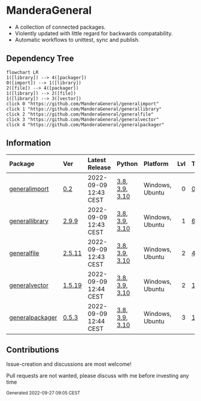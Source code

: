 # ManderaGeneral
 - A collection of connected packages.
 - Violently updated with little regard for backwards compatability.
 - Automatic workflows to unittest, sync and publish.

## Dependency Tree
```mermaid
flowchart LR
1([library]) --> 4([packager])
0([import]) --> 1([library])
2([file]) --> 4([packager])
1([library]) --> 2([file])
1([library]) --> 3([vector])
click 0 "https://github.com/ManderaGeneral/generalimport"
click 1 "https://github.com/ManderaGeneral/generallibrary"
click 2 "https://github.com/ManderaGeneral/generalfile"
click 3 "https://github.com/ManderaGeneral/generalvector"
click 4 "https://github.com/ManderaGeneral/generalpackager"
```

## Information
| Package                                                              | Ver                                                | Latest Release        | Python                                                                                                                                                                                  | Platform        |   Lvl | Todo                                                         | Cover   |
|:---------------------------------------------------------------------|:---------------------------------------------------|:----------------------|:----------------------------------------------------------------------------------------------------------------------------------------------------------------------------------------|:----------------|------:|:-------------------------------------------------------------|:--------|
| [generalimport](https://github.com/ManderaGeneral/generalimport)     | [0.2](https://pypi.org/project/generalimport/)     | 2022-09-09 12:43 CEST | [3.8](https://www.python.org/downloads/release/python-380/), [3.9](https://www.python.org/downloads/release/python-390/), [3.10](https://www.python.org/downloads/release/python-3100/) | Windows, Ubuntu |     0 | [0](https://github.com/ManderaGeneral/generalimport#Todo)    | 98.5 %  |
| [generallibrary](https://github.com/ManderaGeneral/generallibrary)   | [2.9.9](https://pypi.org/project/generallibrary/)  | 2022-09-09 12:43 CEST | [3.8](https://www.python.org/downloads/release/python-380/), [3.9](https://www.python.org/downloads/release/python-390/), [3.10](https://www.python.org/downloads/release/python-3100/) | Windows, Ubuntu |     1 | [6](https://github.com/ManderaGeneral/generallibrary#Todo)   | 93.0 %  |
| [generalfile](https://github.com/ManderaGeneral/generalfile)         | [2.5.11](https://pypi.org/project/generalfile/)    | 2022-09-09 12:43 CEST | [3.8](https://www.python.org/downloads/release/python-380/), [3.9](https://www.python.org/downloads/release/python-390/), [3.10](https://www.python.org/downloads/release/python-3100/) | Windows, Ubuntu |     2 | [4](https://github.com/ManderaGeneral/generalfile#Todo)      | 72.4 %  |
| [generalvector](https://github.com/ManderaGeneral/generalvector)     | [1.5.19](https://pypi.org/project/generalvector/)  | 2022-09-09 12:44 CEST | [3.8](https://www.python.org/downloads/release/python-380/), [3.9](https://www.python.org/downloads/release/python-390/), [3.10](https://www.python.org/downloads/release/python-3100/) | Windows, Ubuntu |     2 | [1](https://github.com/ManderaGeneral/generalvector#Todo)    | 52.2 %  |
| [generalpackager](https://github.com/ManderaGeneral/generalpackager) | [0.5.3](https://pypi.org/project/generalpackager/) | 2022-09-09 12:44 CEST | [3.8](https://www.python.org/downloads/release/python-380/), [3.9](https://www.python.org/downloads/release/python-390/), [3.10](https://www.python.org/downloads/release/python-3100/) | Windows, Ubuntu |     3 | [16](https://github.com/ManderaGeneral/generalpackager#Todo) | 67.0 %  |

## Contributions
Issue-creation and discussions are most welcome!

Pull requests are not wanted, please discuss with me before investing any time

<sup>
Generated 2022-09-27 09:05 CEST
</sup>
